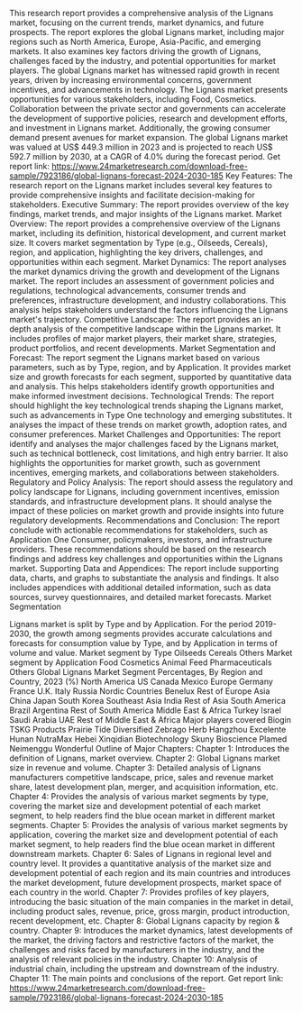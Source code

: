 This research report provides a comprehensive analysis of the Lignans market, focusing on the current trends, market dynamics, and future prospects. The report explores the global Lignans market, including major regions such as North America, Europe, Asia-Pacific, and emerging markets. It also examines key factors driving the growth of Lignans, challenges faced by the industry, and potential opportunities for market players.
The global Lignans market has witnessed rapid growth in recent years, driven by increasing environmental concerns, government incentives, and advancements in technology. The Lignans market presents opportunities for various stakeholders, including Food, Cosmetics. Collaboration between the private sector and governments can accelerate the development of supportive policies, research and development efforts, and investment in Lignans market. Additionally, the growing consumer demand present avenues for market expansion.
The global Lignans market was valued at US$ 449.3 million in 2023 and is projected to reach US$ 592.7 million by 2030, at a CAGR of 4.0% during the forecast period.
Get report link: https://www.24marketresearch.com/download-free-sample/7923186/global-lignans-forecast-2024-2030-185
Key Features:
The research report on the Lignans market includes several key features to provide comprehensive insights and facilitate decision-making for stakeholders.
Executive Summary: The report provides overview of the key findings, market trends, and major insights of the Lignans market.
Market Overview: The report provides a comprehensive overview of the Lignans market, including its definition, historical development, and current market size. It covers market segmentation by Type (e.g., Oilseeds, Cereals), region, and application, highlighting the key drivers, challenges, and opportunities within each segment.
Market Dynamics: The report analyses the market dynamics driving the growth and development of the Lignans market. The report includes an assessment of government policies and regulations, technological advancements, consumer trends and preferences, infrastructure development, and industry collaborations. This analysis helps stakeholders understand the factors influencing the Lignans market's trajectory.
Competitive Landscape: The report provides an in-depth analysis of the competitive landscape within the Lignans market. It includes profiles of major market players, their market share, strategies, product portfolios, and recent developments.
Market Segmentation and Forecast: The report segment the Lignans market based on various parameters, such as by Type, region, and by Application. It provides market size and growth forecasts for each segment, supported by quantitative data and analysis. This helps stakeholders identify growth opportunities and make informed investment decisions.
Technological Trends: The report should highlight the key technological trends shaping the Lignans market, such as advancements in Type One technology and emerging substitutes. It analyses the impact of these trends on market growth, adoption rates, and consumer preferences.
Market Challenges and Opportunities: The report identify and analyses the major challenges faced by the Lignans market, such as technical bottleneck, cost limitations, and high entry barrier. It also highlights the opportunities for market growth, such as government incentives, emerging markets, and collaborations between stakeholders.
Regulatory and Policy Analysis: The report should assess the regulatory and policy landscape for Lignans, including government incentives, emission standards, and infrastructure development plans. It should analyse the impact of these policies on market growth and provide insights into future regulatory developments.
Recommendations and Conclusion: The report conclude with actionable recommendations for stakeholders, such as Application One Consumer, policymakers, investors, and infrastructure providers. These recommendations should be based on the research findings and address key challenges and opportunities within the Lignans market.
Supporting Data and Appendices: The report include supporting data, charts, and graphs to substantiate the analysis and findings. It also includes appendices with additional detailed information, such as data sources, survey questionnaires, and detailed market forecasts.
Market Segmentation

Lignans market is split by Type and by Application. For the period 2019-2030, the growth among segments provides accurate calculations and forecasts for consumption value by Type, and by Application in terms of volume and value.
Market segment by Type
Oilseeds
Cereals
Others
Market segment by Application
Food
Cosmetics
Animal Feed
Pharmaceuticals
Others
Global Lignans Market Segment Percentages, By Region and Country, 2023 (%)
North America
US
Canada
Mexico
Europe
Germany
France
U.K.
Italy
Russia
Nordic Countries
Benelux
Rest of Europe
Asia
China
Japan
South Korea
Southeast Asia
India
Rest of Asia
South America
Brazil
Argentina
Rest of South America
Middle East & Africa
Turkey
Israel
Saudi Arabia
UAE
Rest of Middle East & Africa
Major players covered
Biogin
TSKG Products
Prairie Tide Diversified
Zebrago Herb
Hangzhou Excelente
Hunan NutraMax
Hebei Xinqidian Biotechnology
Skuny Bioscience
Plamed
Neimenggu Wonderful
Outline of Major Chapters:
Chapter 1: Introduces the definition of Lignans, market overview.
Chapter 2: Global Lignans market size in revenue and volume.
Chapter 3: Detailed analysis of Lignans manufacturers competitive landscape, price, sales and revenue market share, latest development plan, merger, and acquisition information, etc.
Chapter 4: Provides the analysis of various market segments by type, covering the market size and development potential of each market segment, to help readers find the blue ocean market in different market segments.
Chapter 5: Provides the analysis of various market segments by application, covering the market size and development potential of each market segment, to help readers find the blue ocean market in different downstream markets.
Chapter 6: Sales of Lignans in regional level and country level. It provides a quantitative analysis of the market size and development potential of each region and its main countries and introduces the market development, future development prospects, market space of each country in the world.
Chapter 7: Provides profiles of key players, introducing the basic situation of the main companies in the market in detail, including product sales, revenue, price, gross margin, product introduction, recent development, etc.
Chapter 8: Global Lignans capacity by region & country.
Chapter 9: Introduces the market dynamics, latest developments of the market, the driving factors and restrictive factors of the market, the challenges and risks faced by manufacturers in the industry, and the analysis of relevant policies in the industry.
Chapter 10: Analysis of industrial chain, including the upstream and downstream of the industry.
Chapter 11: The main points and conclusions of the report.
Get report link: https://www.24marketresearch.com/download-free-sample/7923186/global-lignans-forecast-2024-2030-185
